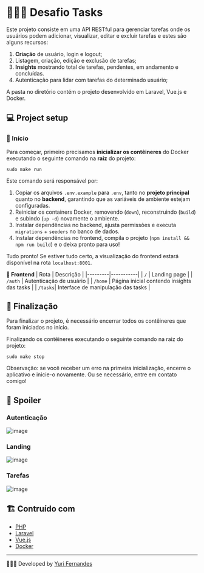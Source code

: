 # 👨🏻‍💻  **Desafio Tasks**

Este projeto consiste em uma API RESTful para gerenciar  tarefas onde os usuários podem
adicionar, visualizar, editar e excluir tarefas e estes são alguns recursos:

1. **Criação** de usuário, login e logout;
2. Listagem, criação, edição e exclusão de tarefas;
3. **Insights** mostrando total de tarefas, pendentes, em andamento e concluídas.
4. Autenticação para lidar com tarefas do determinado usuário;

A pasta no diretório contém o projeto desenvolvido em Laravel, Vue.js e Docker.

## 💻 **Project setup**

### 🛫 Início

Para começar, primeiro precisamos **inicializar os contêineres** do Docker executando o seguinte comando na **raiz** do projeto:
```
sudo make run
```
Este comando será responsável por:

1. Copiar os arquivos `.env.example` para `.env`, tanto no **projeto principal** quanto no **backend**, garantindo que as variáveis de ambiente estejam configuradas.
2. Reiniciar os containers Docker, removendo (`down`), reconstruindo (`build`) e subindo (`up -d`) novamente o ambiente.
3. Instalar dependências no backend, ajusta permissões e executa `migrations` + `seeders` no banco de dados.
4. Instalar dependências no frontend, compila o projeto (`npm install && npm run build`) e o deixa pronto para uso!

Tudo pronto! Se estiver tudo certo, a visualização do frontend estará disponível na rota `localhost:8001`.

**📱 Frontend**
| Rota | Descrição |
|---------|-----------|
| `/`     | Landing page |
| `/auth` | Autenticação de usuário |
| `/home` | Página inicial contendo insights das tasks |
| `/tasks`| Interface de manipulação das tasks |

## 🔧 Finalização

Para finalizar o projeto, é necessário encerrar todos os contêineres que foram iniciados no início.

Finalizando os contêineres executando o seguinte comando na raiz do projeto:
```
sudo make stop
```
Observação: se você receber um erro na primeira inicialização, encerre o aplicativo e inicie-o novamente. Ou se necessário, entre em contato comigo!

## 🚨 **Spoiler**

### Autenticação
![image](https://github.com/user-attachments/assets/f3e1063f-0c4a-4dd2-95f0-fc89c2207f02)

### Landing
![image](https://github.com/user-attachments/assets/b8dea31a-4274-4619-a476-d6e04a0c03af)

### Tarefas
![image](https://github.com/user-attachments/assets/aef3aedd-f842-4659-9866-f8303dd0ef39)


## 🏗️ **Contruído com**

* [PHP](https://www.php.net/)
* [Laravel](https://laravel.com/)
* [Vue.js](https://vuejs.org/)
* [Docker](https://www.docker.com/)

---
👨🏻‍💻 Developed by [Yuri Fernandes](https://github.com/fernandesyuri16)
